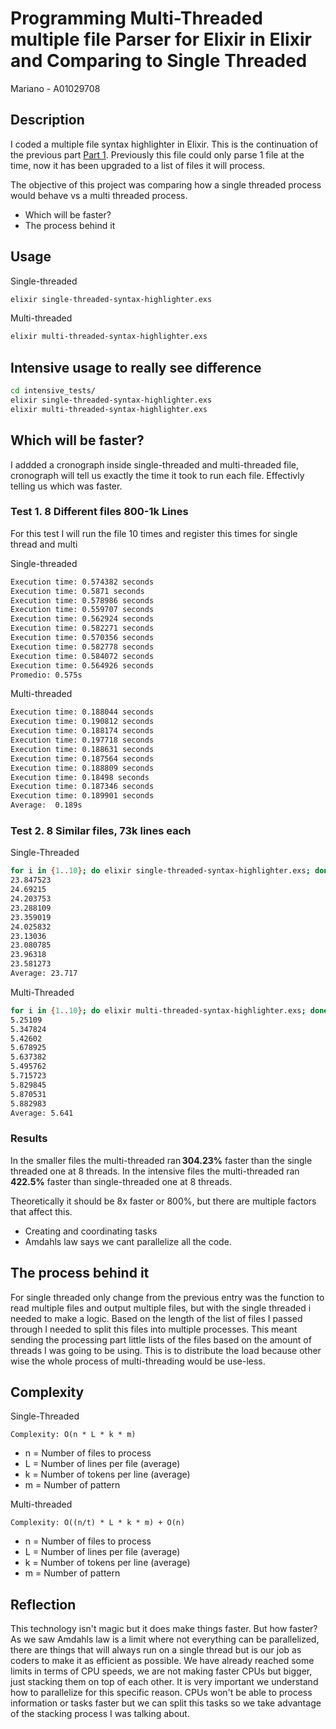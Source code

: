 # Programming Multi-Threaded multiple file Parser for Elixir in Elixir and Comparing to Single Threaded
Mariano - A01029708

## Description 

I coded a multiple file syntax highlighter in Elixir. This is the continuation of the previous part [Part 1](../E1-syntax-highlighter/README.md).
Previously this file could only parse 1 file at the time, now it has been upgraded to a list of files it will process.

The objective of this project was comparing how a single threaded process would behave vs a multi threaded process. 

- Which will be faster?
- The process behind it


## Usage

Single-threaded
``` bash
elixir single-threaded-syntax-highlighter.exs
```
Multi-threaded
``` bash
elixir multi-threaded-syntax-highlighter.exs
```

## Intensive usage to really see difference
``` bash
cd intensive_tests/
elixir single-threaded-syntax-highlighter.exs
elixir multi-threaded-syntax-highlighter.exs
```

## Which will be faster?

I addded a cronograph inside single-threaded and multi-threaded file, cronograph will tell us exactly the time it took to run each file. Effectivly telling us which was faster. 

### Test 1. 8 Different files 800-1k Lines

For this test I will run the file 10 times and register this times for single thread and multi

Single-threaded
``` bash
Execution time: 0.574382 seconds
Execution time: 0.5871 seconds
Execution time: 0.578986 seconds
Execution time: 0.559707 seconds
Execution time: 0.562924 seconds
Execution time: 0.582271 seconds
Execution time: 0.570356 seconds
Execution time: 0.582778 seconds
Execution time: 0.584072 seconds
Execution time: 0.564926 seconds
Promedio: 0.575s
```
Multi-threaded
``` bash
Execution time: 0.188044 seconds
Execution time: 0.190812 seconds
Execution time: 0.188174 seconds
Execution time: 0.197718 seconds
Execution time: 0.188631 seconds
Execution time: 0.187564 seconds
Execution time: 0.188809 seconds
Execution time: 0.18498 seconds
Execution time: 0.187346 seconds
Execution time: 0.189901 seconds
Average:  0.189s
```

### Test 2. 8 Similar files, 73k lines each

Single-Threaded
``` bash
for i in {1..10}; do elixir single-threaded-syntax-highlighter.exs; done | grep -oE '[0-9]+(\.[0-9]+)?'
23.847523
24.69215
24.203753
23.288109
23.359019
24.025832
23.13036
23.080785
23.96318
23.581273
Average: 23.717
```

Multi-Threaded
``` bash
for i in {1..10}; do elixir multi-threaded-syntax-highlighter.exs; done | grep -oE '[0-9]+(\.[0-9]+)?'
5.25109
5.347824
5.42602
5.678925
5.637382
5.495762
5.715723
5.829845
5.870531
5.882983
Average: 5.641
```

### Results
In the smaller files the multi-threaded ran **304.23%** faster than the single threaded one at 8 threads. 
In the intensive files the multi-threaded ran **422.5%** faster than single-threaded one at 8 threads. 

Theoretically it should be 8x faster or 800%, but there are multiple factors that affect this.
- Creating and coordinating tasks
- Amdahls law says we cant parallelize all the code. 

## The process behind it 

For single threaded only change from the previous entry was the function to read multiple files and output multiple files, but with the single threaded i needed to make a logic. Based on the length of the list of files I passed through I needed to split this files into multiple processes. This meant sending the processing part little lists of the files based on the amount of threads I was going to be using. This is to distribute the load because other wise the whole process of multi-threading would be use-less. 


## Complexity
Single-Threaded
```
Complexity: O(n * L * k * m)
```
- n = Number of files to process
- L = Number of lines per file (average)
- k = Number of tokens per line (average)  
- m = Number of pattern

Multi-threaded
```
Complexity: O((n/t) * L * k * m) + O(n)
```
- n = Number of files to process
- L = Number of lines per file (average)
- k = Number of tokens per line (average)  
- m = Number of pattern


## Reflection
This technology isn't magic but it does make things faster. But how faster? As we saw Amdahls law is a limit where not everything can be parallelized, there are things that will always run on a single thread but is our job as coders to make it as efficient as possible. We have already reached some limits in terms of CPU speeds, we are not making faster CPUs but bigger, just stacking them on top of each other. It is very important we understand how to parallelize for this specific reason. CPUs won't be able to process information or tasks faster but we can split this tasks so we take advantage of the stacking process I was talking about.   